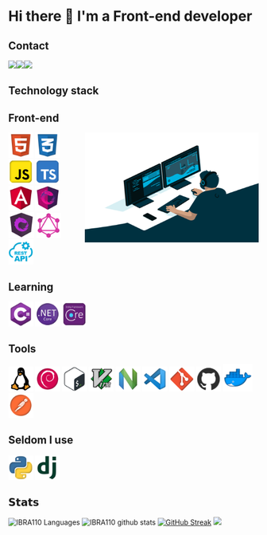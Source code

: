 <head>
	<link rel="stylesheet" href="css/style.css">
</head>
 
# Hi there 👋 I'm a Front-end developer

## Contact
<div style="display: flex;">
<a href="https://www.facebook.com/mamedovprogrammer/" target='_blank'>
	<img src="https://img.shields.io/badge/Ibrahim-FaceBook-%231877F2?logo=facebook">
</a>
<a href="https://t.me/IbraGMan" target='_blank'>
	<img src="https://img.shields.io/badge/Ibrahim-Telegram-14aae5?logo=telegram" />
</a>

<a href="https://wa.me/905372614107" target='_blank'>
	<img src="https://img.shields.io/badge/Ibrahim-WhatsApp-%2325D366?logo=whatsapp" />
</a>
</div>

## Technology stack

## Front-end

<img align="right" alt="GIF" src="https://github.com/DJWOMS/DJWOMS/blob/main/code.gif?raw=true" width="350" height="220" />


<div class='end'>
<img src='images/html5.png' style="width: 50px; height: 50px;">
<img src='images/css3.png' style="width: 50px; height: 50px;">
<img src='images/javascript.png' style="width: 50px; height: 50px;">
<img src='images/typescript.png' style="width: 50px; height: 50px;">
<img src='images/angular.png' style="width: 50px; height: 50px;">
<img src='images/rxjs.png' style="width: 50px; height: 50px;">
<img src='images/ngrx.png' style="width: 52px; height: 52px;">
<img src='images/graphql.png' style="width: 50px; height: 50px;">
<img src='images/restAPI.png' style="width: 50px; height: 50px;">
</div>

## Learning

<div class='end'>
<img src='images/csharp.png' style="width: 50px; height: 50px;">
<img src='images/netCore.png' style="width: 50px; height: 50px;">
<img src='images/entityFramework.png' style="width: 50px; height: 50px;">
</div>

## Tools

<div class='end'>
<img src='images/linux.png' style="width: 50px; height: 50px;">
<img src='images/debian.png' style="width: 50px; height: 50px;">
<img src='images/bash.png' style="width: 50px; height: 50px;">
<img src='images/vim.png' style="width: 50px; height: 50px;">
<img src='images/neovim.png' style="width: 50px; height: 50px;">
<img src='images/vscode.png' style="width: 50px; height: 50px;">
<img src='images/git.png' style="width: 50px; height: 50px;">
<img src='images/github.png' style="width: 50px; height: 50px;">
<img src='images/docker.png' style="width: 60px; height: 55px;">
<img src='images/postman.png' style="width: 50px; height: 50px;">
</div>

## Seldom I use

<div class='end'>
<img src='images/python.png' style="width: 50px; height: 50px;">
<img src='images/django.png' style="width: 50px; height: 50px;">
</div>

## 𝗦𝘁𝗮𝘁𝘀
![IBRA110 Languages](https://github-readme-stats.vercel.app/api/top-langs/?username=IBRA110&layout=compact&count_private=true&theme=tokyonight)
![IBRA110 github stats](https://github-readme-stats.vercel.app/api?username=IBRA110&show_icons=true&theme=tokyonight&include_all_commits=true&count_private=true)
[![GitHub Streak](https://streak-stats.demolab.com?user=IBRA110&theme=tokyonight&locale=en)](https://git.io/streak-stats)
![](https://github-profile-summary-cards.vercel.app/api/cards/profile-details?username=IBRA110&theme=tokyonight)
